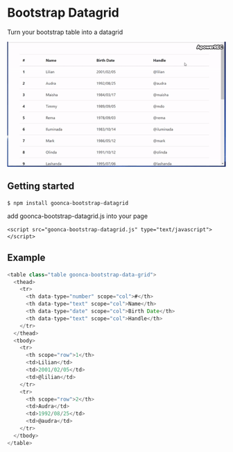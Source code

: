 # Bootstrap Datagrid

Turn your bootstrap table into a datagrid

![Screenshot](demo-example.gif)

## Getting started
```
$ npm install goonca-bootstrap-datagrid
```
add goonca-bootstrap-datagrid.js into your page
```
<script src="goonca-bootstrap-datagrid.js" type="text/javascript"></script>
```
## Example

```javascript
<table class="table goonca-bootstrap-data-grid">
  <thead>
    <tr>
      <th data-type="number" scope="col">#</th>
      <th data-type="text" scope="col">Name</th>
      <th data-type="date" scope="col">Birth Date</th>
      <th data-type="text" scope="col">Handle</th>
    </tr>
  </thead>
  <tbody>
    <tr>
      <th scope="row">1</th>
      <td>Lilian</td>
      <td>2001/02/05</td>
      <td>@lilian</td>
    </tr>
    <tr>
      <th scope="row">2</th>
      <td>Audra</td>
      <td>1992/08/25</td>
      <td>@audra</td>
    </tr>
  </tbody>
</table> 
```
